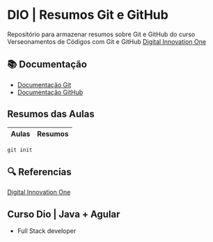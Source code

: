 # DIO | Resumos Git e GitHub

Repositório para armazenar resumos sobre Git e GitHub
do curso Verseonamentos de Códigos com Git e GitHub
[Digital Innovation One](https://web.dio.me/home)

## 📚 Documentação
- [Documentação Git](https://git-scm.com/doc)
- [Documentação GitHub](https://docs.github.com/pt/pages)

## Resumos das Aulas 

| Aulas | Resumos |
|-------| ------- |

```
git init 
```
## 🔍 Referencias 
[Digital Innovation One]()

## Curso Dio | Java + Agular
- Full Stack developer
